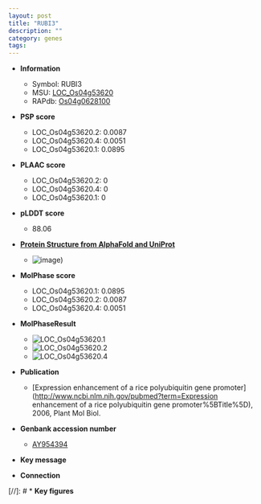 ```yaml
---
layout: post
title: "RUBI3"
description: ""
category: genes
tags: 
---
```


* **Information**  
    + Symbol: RUBI3  
    + MSU: [LOC_Os04g53620](http://rice.plantbiology.msu.edu/cgi-bin/ORF_infopage.cgi?orf=LOC_Os04g53620)  
    + RAPdb: [Os04g0628100](http://rapdb.dna.affrc.go.jp/viewer/gbrowse_details/irgsp1?name=Os04g0628100)  

* **PSP score**  
    + LOC_Os04g53620.2: 0.0087 
    + LOC_Os04g53620.4: 0.0051 
    + LOC_Os04g53620.1: 0.0895 

* **PLAAC score**  
    + LOC_Os04g53620.2: 0 
    + LOC_Os04g53620.4: 0 
    + LOC_Os04g53620.1: 0 

* **pLDDT score**
    + 88.06

* **[Protein Structure from AlphaFold and UniProt](https://www.uniprot.org/uniprotkb/Q0J9W6/entry#structure)**
    + ![image](https://ricepsp.github.io/images/Q0/AF-Q0J9W6-F1.png))

* **MolPhase score**
    + LOC_Os04g53620.1: 0.0895
    + LOC_Os04g53620.2: 0.0087
    + LOC_Os04g53620.4: 0.0051

* **MolPhaseResult**
    + ![LOC_Os04g53620.1](https://ricepsp.github.io/pictures/LOC_Os04g/LOC_Os04g53620.1.png)
    + ![LOC_Os04g53620.2](https://ricepsp.github.io/pictures/LOC_Os04g/LOC_Os04g53620.2.png)
    + ![LOC_Os04g53620.4](https://ricepsp.github.io/pictures/LOC_Os04g/LOC_Os04g53620.4.png)

* **Publication**  
    + [Expression enhancement of a rice polyubiquitin gene promoter](http://www.ncbi.nlm.nih.gov/pubmed?term=Expression enhancement of a rice polyubiquitin gene promoter%5BTitle%5D), 2006, Plant Mol Biol.

* **Genbank accession number**  
    + [AY954394](http://www.ncbi.nlm.nih.gov/nuccore/AY954394)

* **Key message**  

* **Connection**  

[//]: # * **Key figures**  


